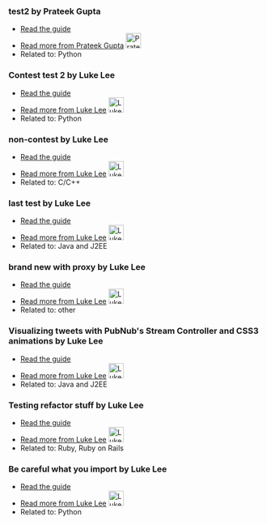 ### test2 by Prateek Gupta
- [Read the guide](https://www.pluralsight.com/guides/python/test2?status=in-review)
- [Read more from Prateek Gupta](https://www.pluralsight.com/guides/author/prtkgpt) <img src="https://avatars0.githubusercontent.com/u/2454349?v=3" width="30" height="30" alt="Prateek Gupta" />
- Related to: Python

### Contest test 2 by Luke Lee
- [Read the guide](http://www.pluralsight.com/python/contest-test-2?status=in-review)
- [Read more from Luke Lee](http://www.pluralsight.com/author/durden) <img src="https://avatars2.githubusercontent.com/u/58063?v=3" width="30" height="30" alt="Luke Lee" />
- Related to: Python

### non-contest by Luke Lee
- [Read the guide](http://www.pluralsight.com/c-c++/non-contest?status=in-review)
- [Read more from Luke Lee](http://www.pluralsight.com/author/durden) <img src="https://avatars2.githubusercontent.com/u/58063?v=3" width="30" height="30" alt="Luke Lee" />
- Related to: C/C++

### last test by Luke Lee
- [Read the guide](/java-and-j2ee/last-test?status=in-review)
- [Read more from Luke Lee](/author/durden) <img src="https://avatars.githubusercontent.com/u/58063?v=3" width="30" height="30" alt="Luke Lee" />
- Related to: Java and J2EE

### brand new with proxy by Luke Lee
- [Read the guide](http://tutorials-stage.pluralsight.com/other/brand-new-with-proxy?status=in-review)
- [Read more from Luke Lee](http://tutorials-stage.pluralsight.com/author/durden) <img src="https://avatars.githubusercontent.com/u/58063?v=3" width="30" height="30" alt="Luke Lee" />
- Related to: other

### Visualizing tweets with PubNub's Stream Controller and CSS3 animations by Luke Lee
- [Read the guide](http://pskb-stage.herokuapp.com/java-and-j2ee/visualizing-tweets-with-pubnub-s-stream-controller-and-css3-animations?status=in-review)
- [Read more from Luke Lee](http://pskb-stage.herokuapp.com/author/durden) <img src="https://avatars.githubusercontent.com/u/58063?v=3" width="30" height="30" alt="Luke Lee" />
- Related to: Java and J2EE

### Testing refactor stuff by Luke Lee
- [Read the guide](http://pskb-stage.herokuapp.com/ruby-ruby-on-rails/testing-refactor-stuff?status=in-review)
- [Read more from Luke Lee](http://pskb-stage.herokuapp.com/author/durden) <img src="https://avatars.githubusercontent.com/u/58063?v=3" width="30" height="30" alt="Luke Lee" />
- Related to: Ruby, Ruby on Rails

### Be careful what you import by Luke Lee
- [Read the guide](/python/be-careful-what-you-import?status=in-review)
- [Read more from Luke Lee](/author/durden) <img src="https://avatars.githubusercontent.com/u/58063?v=3" width="30" height="30" alt="Luke Lee" />
- Related to: Python